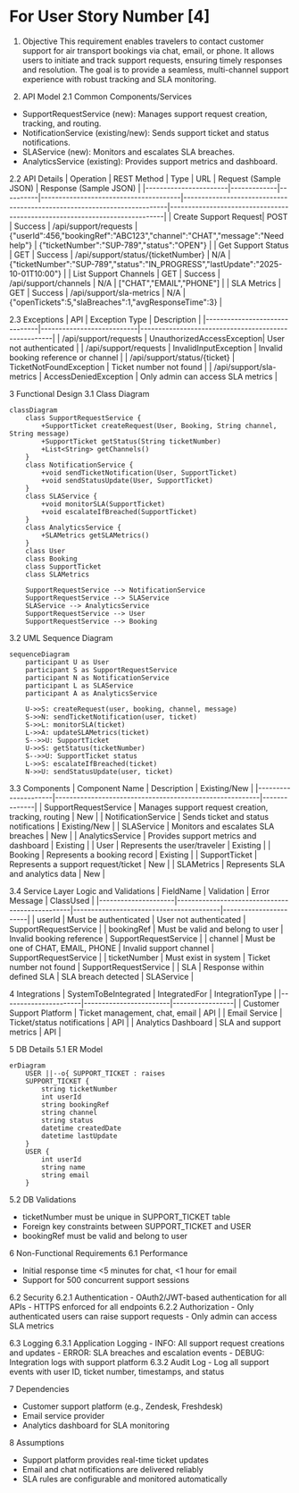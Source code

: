 # For User Story Number [4]
1. Objective
This requirement enables travelers to contact customer support for air transport bookings via chat, email, or phone. It allows users to initiate and track support requests, ensuring timely responses and resolution. The goal is to provide a seamless, multi-channel support experience with robust tracking and SLA monitoring.

2. API Model
  2.1 Common Components/Services
  - SupportRequestService (new): Manages support request creation, tracking, and routing.
  - NotificationService (existing/new): Sends support ticket and status notifications.
  - SLAService (new): Monitors and escalates SLA breaches.
  - AnalyticsService (existing): Provides support metrics and dashboard.

  2.2 API Details
| Operation             | REST Method | Type     | URL                                   | Request (Sample JSON)                                                   | Response (Sample JSON)                                                    |
|-----------------------|-------------|----------|---------------------------------------|-------------------------------------------------------------------------|----------------------------------------------------------------------------|
| Create Support Request| POST        | Success  | /api/support/requests                 | {"userId":456,"bookingRef":"ABC123","channel":"CHAT","message":"Need help"} | {"ticketNumber":"SUP-789","status":"OPEN"}                               |
| Get Support Status    | GET         | Success  | /api/support/status/{ticketNumber}    | N/A                                                                    | {"ticketNumber":"SUP-789","status":"IN_PROGRESS","lastUpdate":"2025-10-01T10:00"} |
| List Support Channels | GET         | Success  | /api/support/channels                 | N/A                                                                    | ["CHAT","EMAIL","PHONE"]                                                  |
| SLA Metrics           | GET         | Success  | /api/support/sla-metrics              | N/A                                                                    | {"openTickets":5,"slaBreaches":1,"avgResponseTime":3}                     |

  2.3 Exceptions
| API                           | Exception Type             | Description                                         |
|-------------------------------|---------------------------|-----------------------------------------------------|
| /api/support/requests         | UnauthorizedAccessException| User not authenticated                              |
| /api/support/requests         | InvalidInputException      | Invalid booking reference or channel                 |
| /api/support/status/{ticket}  | TicketNotFoundException    | Ticket number not found                             |
| /api/support/sla-metrics      | AccessDeniedException      | Only admin can access SLA metrics                   |

3 Functional Design
  3.1 Class Diagram
```mermaid
classDiagram
    class SupportRequestService {
        +SupportTicket createRequest(User, Booking, String channel, String message)
        +SupportTicket getStatus(String ticketNumber)
        +List<String> getChannels()
    }
    class NotificationService {
        +void sendTicketNotification(User, SupportTicket)
        +void sendStatusUpdate(User, SupportTicket)
    }
    class SLAService {
        +void monitorSLA(SupportTicket)
        +void escalateIfBreached(SupportTicket)
    }
    class AnalyticsService {
        +SLAMetrics getSLAMetrics()
    }
    class User
    class Booking
    class SupportTicket
    class SLAMetrics

    SupportRequestService --> NotificationService
    SupportRequestService --> SLAService
    SLAService --> AnalyticsService
    SupportRequestService --> User
    SupportRequestService --> Booking
```

  3.2 UML Sequence Diagram
```mermaid
sequenceDiagram
    participant U as User
    participant S as SupportRequestService
    participant N as NotificationService
    participant L as SLAService
    participant A as AnalyticsService

    U->>S: createRequest(user, booking, channel, message)
    S->>N: sendTicketNotification(user, ticket)
    S->>L: monitorSLA(ticket)
    L->>A: updateSLAMetrics(ticket)
    S-->>U: SupportTicket
    U->>S: getStatus(ticketNumber)
    S-->>U: SupportTicket status
    L->>S: escalateIfBreached(ticket)
    N->>U: sendStatusUpdate(user, ticket)
```

  3.3 Components
| Component Name       | Description                                             | Existing/New |
|---------------------|---------------------------------------------------------|--------------|
| SupportRequestService | Manages support request creation, tracking, routing   | New          |
| NotificationService | Sends ticket and status notifications                   | Existing/New |
| SLAService          | Monitors and escalates SLA breaches                     | New          |
| AnalyticsService    | Provides support metrics and dashboard                  | Existing     |
| User                | Represents the user/traveler                            | Existing     |
| Booking             | Represents a booking record                             | Existing     |
| SupportTicket       | Represents a support request/ticket                     | New          |
| SLAMetrics          | Represents SLA and analytics data                       | New          |

  3.4 Service Layer Logic and Validations
| FieldName           | Validation                                      | Error Message                           | ClassUsed             |
|---------------------|------------------------------------------------|-----------------------------------------|-----------------------|
| userId              | Must be authenticated                           | User not authenticated                  | SupportRequestService |
| bookingRef          | Must be valid and belong to user                | Invalid booking reference               | SupportRequestService |
| channel             | Must be one of CHAT, EMAIL, PHONE               | Invalid support channel                 | SupportRequestService |
| ticketNumber        | Must exist in system                            | Ticket number not found                 | SupportRequestService |
| SLA                 | Response within defined SLA                     | SLA breach detected                     | SLAService            |

4 Integrations
| SystemToBeIntegrated | IntegratedFor           | IntegrationType |
|----------------------|------------------------|-----------------|
| Customer Support Platform | Ticket management, chat, email | API         |
| Email Service        | Ticket/status notifications      | API             |
| Analytics Dashboard  | SLA and support metrics         | API             |

5 DB Details
  5.1 ER Model
```mermaid
erDiagram
    USER ||--o{ SUPPORT_TICKET : raises
    SUPPORT_TICKET {
        string ticketNumber
        int userId
        string bookingRef
        string channel
        string status
        datetime createdDate
        datetime lastUpdate
    }
    USER {
        int userId
        string name
        string email
    }
```

  5.2 DB Validations
- ticketNumber must be unique in SUPPORT_TICKET table
- Foreign key constraints between SUPPORT_TICKET and USER
- bookingRef must be valid and belong to user

6 Non-Functional Requirements
  6.1 Performance
  - Initial response time <5 minutes for chat, <1 hour for email
  - Support for 500 concurrent support sessions

  6.2 Security
    6.2.1 Authentication
    - OAuth2/JWT-based authentication for all APIs
    - HTTPS enforced for all endpoints
    6.2.2 Authorization
    - Only authenticated users can raise support requests
    - Only admin can access SLA metrics

  6.3 Logging
    6.3.1 Application Logging
    - INFO: All support request creations and updates
    - ERROR: SLA breaches and escalation events
    - DEBUG: Integration logs with support platform
    6.3.2 Audit Log
    - Log all support events with user ID, ticket number, timestamps, and status

7 Dependencies
- Customer support platform (e.g., Zendesk, Freshdesk)
- Email service provider
- Analytics dashboard for SLA monitoring

8 Assumptions
- Support platform provides real-time ticket updates
- Email and chat notifications are delivered reliably
- SLA rules are configurable and monitored automatically
